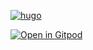 [![hugo](https://github.com/francis-du/francis.run/workflows/hugo/badge.svg)](https://github.com/francis-du/francis.run/actions?query=workflow%3Ahugo)

[![Open in Gitpod](https://gitpod.io/button/open-in-gitpod.svg)](https://gitpod.io/#https://github.com/francis-du/francis.run)

